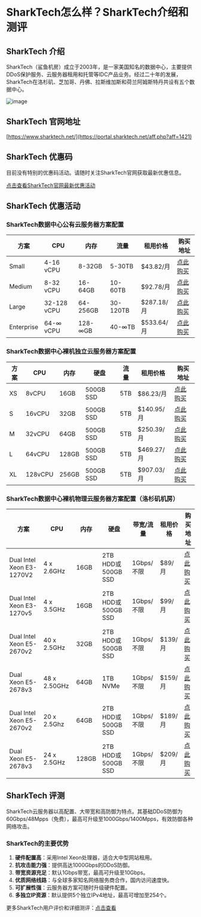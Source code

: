 # SharkTech怎么样？SharkTech介绍和测评

## SharkTech 介绍
SharkTech（鲨鱼机房）成立于2003年，是一家美国知名的数据中心，主要提供DDoS保护服务、云服务器租用和托管等IDC产品业务。经过二十年的发展，SharkTech在洛杉矶、芝加哥、丹佛、拉斯维加斯和荷兰阿姆斯特丹共设有五个数据中心。

![image](https://github.com/cavallarowilbert728/SharkTech/assets/169759119/fa9492a3-789a-4461-aa72-1b8aecbaf8fa)

## SharkTech 官网地址
[https://www.sharktech.net/](https://portal.sharktech.net/aff.php?aff=1421)

## SharkTech 优惠码
目前没有特别的优惠码活动。请随时关注SharkTech官网获取最新优惠信息。  

[点击查看SharkTech官网最新优惠活动](https://portal.sharktech.net/aff.php?aff=1421)

## SharkTech 优惠活动

### SharkTech数据中心公有云服务器方案配置

| 方案    | CPU               | 内存     | 流量     | 租用价格           | 购买地址                                                         |
|---------|--------------------|----------|----------|--------------------|------------------------------------------------------------------|
| Small   | 4-16 vCPU          | 8-32GB   | 5-30TB   | $43.82/月          | [点此购买](https://secure.sharktech.net/helpdesk/aff.php?aff=1421&pid=602)                   |
| Medium  | 8-32 vCPU          | 16-64GB  | 10-60TB  | $92.78/月          | [点此购买](https://secure.sharktech.net/helpdesk/aff.php?aff=1421&pid=603)                   |
| Large   | 32-128 vCPU        | 64-256GB | 30-120TB | $287.18/月         | [点此购买](https://secure.sharktech.net/helpdesk/aff.php?aff=1421&pid=604)                   |
| Enterprise | 64-∞ vCPU       | 128-∞GB  | 40-∞TB   | $533.64/月         | [点此购买](https://secure.sharktech.net/helpdesk/aff.php?aff=1421&pid=605)                   |

### SharkTech数据中心裸机独立云服务器方案配置

| 方案                     | CPU                 | 内存      | 硬盘       | 流量        | 租用价格           | 购买地址                                                         |
|--------------------------|---------------------|-----------|------------|-------------|--------------------|------------------------------------------------------------------|
| XS                       | 8vCPU               | 16GB      | 500GB SSD  | 5TB         | $86.23/月          | [点此购买](https://secure.sharktech.net/helpdesk/aff.php?aff=1421&pid=621)                   |
| S                        | 16vCPU              | 32GB      | 500GB SSD  | 5TB         | $140.95/月         | [点此购买](https://secure.sharktech.net/helpdesk/aff.php?aff=1421&pid=621)                   |
| M                        | 32vCPU              | 64GB      | 500GB SSD  | 5TB         | $250.39/月         | [点此购买](https://secure.sharktech.net/helpdesk/aff.php?aff=1421&pid=621)                   |
| L                        | 64vCPU              | 128GB     | 500GB SSD  | 5TB         | $469.27/月         | [点此购买](https://secure.sharktech.net/helpdesk/aff.php?aff=1421&pid=621)                   |
| XL                       | 128vCPU             | 256GB     | 500GB SSD  | 5TB         | $907.03/月         | [点此购买](https://secure.sharktech.net/helpdesk/aff.php?aff=1421&pid=621)                   |

### SharkTech数据中心裸机物理云服务器方案配置（洛杉矶机房）

| 方案                     | CPU                 | 内存      | 硬盘       | 带宽/流量   | 租用价格           | 购买地址                                                         |
|--------------------------|---------------------|-----------|------------|-------------|--------------------|------------------------------------------------------------------|
| Dual Intel Xeon E3-1270V2 | 4 x 2.6GHz         | 16GB      | 2TB HDD或500GB SSD | 1Gbps/不限 | $89/月              | [点此购买](https://secure.sharktech.net/helpdesk/aff.php?aff=1421&pid=584)                   |
| Dual Intel Xeon E3-1270v5 | 4 x 3.5GHz         | 16GB      | 2TB HDD或500GB SSD | 1Gbps/不限 | $99/月              | [点此购买](https://secure.sharktech.net/helpdesk/aff.php?aff=1421&pid=585)                   |
| Dual Intel Xeon E5-2670v2 | 40 x 2.5GHz        | 32GB      | 2TB HDD或500GB SSD | 1Gbps/不限 | $139/月             | [点此购买](https://secure.sharktech.net/helpdesk/aff.php?aff=1421&pid=586)                   |
| Dual Xeon E5-2678v3      | 48 x 2.50GHz        | 64GB      | 1TB NVMe   | 1Gbps/不限  | $159/月             | [点此购买](https://secure.sharktech.net/helpdesk/aff.php?aff=1421&pid=596)                   |
| Dual Intel Xeon E5-2670v2 | 20 x 2.5Ghz        | 64GB      | 2TB HDD或500GB SSD | 1Gbps/不限 | $189/月             | [点此购买](https://secure.sharktech.net/helpdesk/aff.php?aff=1421&pid=587)                   |
| Dual Xeon E5-2678v3      | 24 x 2.5GHz         | 128GB     | 2TB HDD或500GB SSD | 1Gbps/不限 | $209/月             | [点此购买](https://secure.sharktech.net/helpdesk/aff.php?aff=1421&pid=626)                   |

## SharkTech 评测
SharkTech云服务器以高配置、大带宽和高防御为特点。其基础DDoS防御为60Gbps/48Mpps（免费），最高可升级至1000Gbps/1400Mpps，有效防御各种网络攻击。

### SharkTech的主要优势
1. **硬件配置高**：采用Intel Xeon处理器，适合大中型网站租用。
2. **抗攻击能力强**：提供高达1000Gbps的DDoS防御。
3. **带宽资源充足**：默认1Gbps带宽，最高可升级至10Gbps。
4. **优质网络线路**：与全球多家知名网络服务商合作，国内访问速度快。
5. **可扩展性强**：云服务器方案可随时升级硬件配置。
6. **多独立IP资源**：默认提供5个独立IPv4地址，最高可增加至254个。

更多SharkTech用户评价和详细测评：[点击查看](https://portal.sharktech.net/aff.php?aff=1421)
